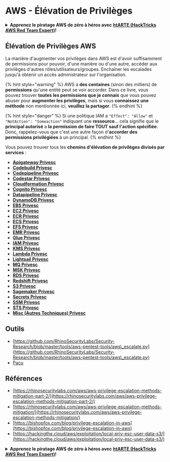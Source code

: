 # AWS - Élévation de Privilèges

<details>

<summary><strong>Apprenez le piratage AWS de zéro à héros avec</strong> <a href="https://training.hacktricks.xyz/courses/arte"><strong>htARTE (HackTricks AWS Red Team Expert)</strong></a><strong>!</strong></summary>

Autres moyens de soutenir HackTricks :

* Si vous souhaitez voir votre **entreprise annoncée dans HackTricks** ou **télécharger HackTricks en PDF**, consultez les [**PLANS D'ABONNEMENT**](https://github.com/sponsors/carlospolop) !
* Obtenez le [**swag officiel PEASS & HackTricks**](https://peass.creator-spring.com)
* Découvrez [**La Famille PEASS**](https://opensea.io/collection/the-peass-family), notre collection de [**NFTs**](https://opensea.io/collection/the-peass-family) exclusifs
* **Rejoignez le** 💬 [**groupe Discord**](https://discord.gg/hRep4RUj7f) ou le [**groupe telegram**](https://t.me/peass) ou **suivez** moi sur **Twitter** 🐦 [**@carlospolopm**](https://twitter.com/carlospolopm)**.**
* **Partagez vos astuces de piratage en soumettant des PR aux dépôts github** [**HackTricks**](https://github.com/carlospolop/hacktricks) et [**HackTricks Cloud**](https://github.com/carlospolop/hacktricks-cloud).

</details>

## Élévation de Privilèges AWS

La manière d'augmenter vos privilèges dans AWS est d'avoir suffisamment de permissions pour pouvoir, d'une manière ou d'une autre, accéder aux privilèges d'autres rôles/utilisateurs/groupes. Enchaîner les escalades jusqu'à obtenir un accès administrateur sur l'organisation.

{% hint style="warning" %}
AWS a **des centaines** (sinon des milliers) de **permissions** qu'une entité peut se voir accorder. Dans ce livre, vous pouvez trouver **toutes les permissions que je connais** que vous pouvez abuser pour **augmenter les privilèges**, mais si vous **connaissez une méthode** non mentionnée ici, **veuillez la partager**.
{% endhint %}

{% hint style="danger" %}
Si une politique IAM a `"Effect": "Allow"` et `"NotAction": "Someaction"` indiquant une **ressource**... cela signifie que le **principal autorisé** a **la permission de faire TOUT sauf l'action spécifiée**.\
Donc, rappelez-vous que c'est une autre façon d'**accorder des permissions privilégiées** à un principal.
{% endhint %}

Vous pouvez trouver tous les **chemins d'élévation de privilèges divisés par services** :

* [**Apigateway Privesc**](aws-apigateway-privesc.md)
* [**Codebuild Privesc**](aws-codebuild-privesc.md)
* [**Codepipeline Privesc**](aws-codepipeline-privesc.md)
* [**Codestar Privesc**](aws-codestar-privesc/)
* [**Cloudformation Privesc**](aws-cloudformation-privesc/)
* [**Cognito Privesc**](aws-cognito-privesc.md)
* [**Datapipeline Privesc**](aws-datapipeline-privesc.md)
* [**DynamoDB Privesc**](aws-dynamodb-privesc.md)
* [**EBS Privesc**](aws-ebs-privesc.md)
* [**EC2 Privesc**](aws-ec2-privesc.md)
* [**ECR Privesc**](aws-ecr-privesc.md)
* [**ECS Privesc**](aws-ecs-privesc.md)
* [**EFS Privesc**](aws-efs-privesc.md)
* [**EMR Privesc**](aws-emr-privesc.md)
* [**Glue Privesc**](aws-glue-privesc.md)
* [**IAM Privesc**](aws-iam-privesc.md)
* [**KMS Privesc**](aws-kms-privesc.md)
* [**Lambda Privesc**](../../aws-pentesting/aws-privilege-escalation/aws-lambda-privesc.md)
* [**Lightsail Privesc**](aws-lightsail-privesc.md)
* [**MQ Privesc**](aws-mq-privesc.md)
* [**MSK Privesc**](aws-msk-privesc.md)
* [**RDS Privesc**](aws-rds-privesc.md)
* [**Redshift Privesc**](aws-redshift-privesc.md)
* [**S3 Privesc**](aws-s3-privesc.md)
* [**Sagemaker Privesc**](aws-sagemaker-privesc.md)
* [**Secrets Privesc**](aws-secrets-manager-privesc.md)
* [**SSM Privesc**](aws-ssm-privesc.md)
* [**STS Privesc**](aws-sts-privesc.md)
* [**Misc (Autres Techniques) Privesc**](aws-misc-privesc/)

## Outils

* [https://github.com/RhinoSecurityLabs/Security-Research/blob/master/tools/aws-pentest-tools/aws\_escalate.py](https://github.com/RhinoSecurityLabs/Security-Research/blob/master/tools/aws-pentest-tools/aws\_escalate.py)
* [Pacu](https://github.com/RhinoSecurityLabs/pacu)

## Références

* [https://rhinosecuritylabs.com/aws/aws-privilege-escalation-methods-mitigation-part-2/](https://rhinosecuritylabs.com/aws/aws-privilege-escalation-methods-mitigation-part-2/)
* [https://rhinosecuritylabs.com/aws/aws-privilege-escalation-methods-mitigation/](https://rhinosecuritylabs.com/aws/aws-privilege-escalation-methods-mitigation/)
* [https://bishopfox.com/blog/privilege-escalation-in-aws](https://bishopfox.com/blog/privilege-escalation-in-aws)
* [https://hackingthe.cloud/aws/exploitation/local-priv-esc-user-data-s3/](https://hackingthe.cloud/aws/exploitation/local-priv-esc-user-data-s3/)

<details>

<summary><strong>Apprenez le piratage AWS de zéro à héros avec</strong> <a href="https://training.hacktricks.xyz/courses/arte"><strong>htARTE (HackTricks AWS Red Team Expert)</strong></a><strong>!</strong></summary>

Autres moyens de soutenir HackTricks :

* Si vous souhaitez voir votre **entreprise annoncée dans HackTricks** ou **télécharger HackTricks en PDF**, consultez les [**PLANS D'ABONNEMENT**](https://github.com/sponsors/carlospolop) !
* Obtenez le [**swag officiel PEASS & HackTricks**](https://peass.creator-spring.com)
* Découvrez [**La Famille PEASS**](https://opensea.io/collection/the-peass-family), notre collection de [**NFTs**](https://opensea.io/collection/the-peass-family) exclusifs
* **Rejoignez le** 💬 [**groupe Discord**](https://discord.gg/hRep4RUj7f) ou le [**groupe telegram**](https://t.me/peass) ou **suivez** moi sur **Twitter** 🐦 [**@carlospolopm**](https://twitter.com/carlospolopm)**.**
* **Partagez vos astuces de piratage en soumettant des PR aux dépôts github** [**HackTricks**](https://github.com/carlospolop/hacktricks) et [**HackTricks Cloud**](https://github.com/carlospolop/hacktricks-cloud).

</details>
